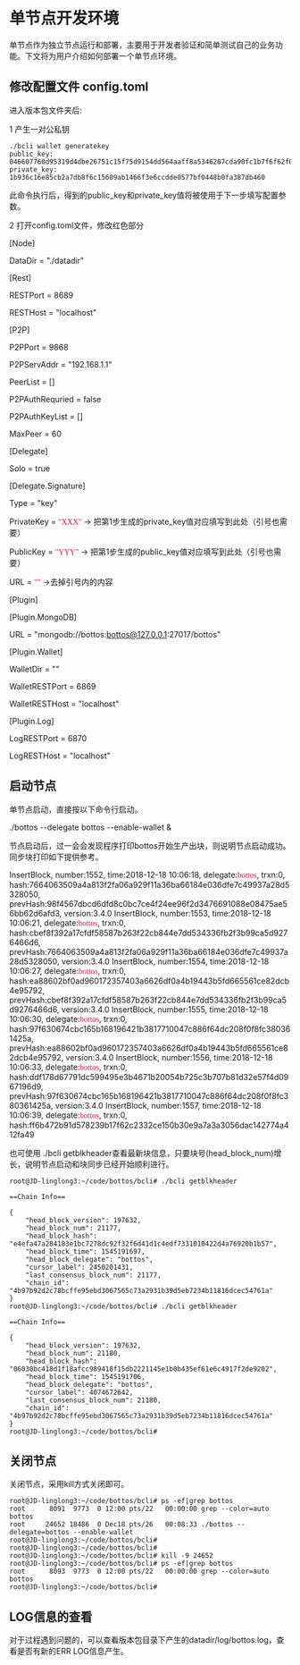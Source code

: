 # 单节点开发环境

单节点作为独立节点运行和部署，主要用于开发者验证和简单测试自己的业务功能。下文将为用户介绍如何部署一个单节点环境。

## 修改配置文件 config.toml

进入版本包文件夹后:

1  产生一对公私钥
 
```
./bcli wallet generatekey
public_key: 046607760d95319d4dbe26751c15f75d9154dd564aaff8a5346207cda90fc1b7f6f62f0f7382e964b18a1f3f3b7c6b7b212c63959d1e0ab2b51a4f122b0089e9e4
private_key: 1b936c16e85cb2a7db8f6c15609ab1466f3e6ccdde0577bf0448b0fa387db460
```

此命令执行后，得到的public_key和private_key值将被使用于下一步填写配置参数。

2 打开config.toml文件，修改红色部分

[Node]

DataDir = "./datadir"

[Rest]

RESTPort = 8689

RESTHost = "localhost"

[P2P]

P2PPort = 9868

P2PServAddr =  "192.168.1.1"

PeerList = []

P2PAuthRequried = false

P2PAuthKeyList = []

MaxPeer = 60

[Delegate]

Solo = true

[Delegate.Signature]

Type = "key"

PrivateKey = <font color=#DC143C face="黑体">"XXX"</font> -> 把第1步生成的private_key值对应填写到此处（引号也需要）

PublicKey = <font color=#DC143C face="黑体">"YYY"</font> -> 把第1步生成的public_key值对应填写到此处（引号也需要）

URL = <font color=#DC143C face="黑体">""</font> ->去掉引号内的内容

[Plugin]

[Plugin.MongoDB]

URL = "mongodb://bottos:bottos@127.0.0.1:27017/bottos"

[Plugin.Wallet]

WalletDir = ""

WalletRESTPort = 6869

WalletRESTHost = "localhost"

[Plugin.Log]

LogRESTPort = 6870

LogRESTHost = "localhost"

## 启动节点

单节点启动，直接按以下命令行启动。

./bottos --delegate bottos --enable-wallet &

节点启动后，过一会会发现程序打印bottos开始生产出块，则说明节点启动成功。同步块打印如下提供参考。

InsertBlock, number:1552, time:2018-12-18 10:06:18, delegate:<font color=#DC143C face="黑体">bottos</font>, trxn:0, hash:7664063509a4a813f2fa06a929f11a36ba66184e036dfe7c49937a28d5328050, prevHash:98f4567dbcd6dfd8c0bc7ce4f24ee96f2d3476691088e08475ae56bb62d6afd3, version:3.4.0
InsertBlock, number:1553, time:2018-12-18 10:06:21, delegate:<font color=#DC143C face="黑体">bottos</font>, trxn:0, hash:cbef8f392a17cfdf58587b263f22cb844e7dd534336fb2f3b99ca5d9276466d6, prevHash:7664063509a4a813f2fa06a929f11a36ba66184e036dfe7c49937a28d5328050, version:3.4.0
InsertBlock, number:1554, time:2018-12-18 10:06:27, delegate:<font color=#DC143C face="黑体">bottos</font>, trxn:0, hash:ea88602bf0ad960172357403a6626df0a4b19443b5fd665561ce82dcb4e95792, prevHash:cbef8f392a17cfdf58587b263f22cb844e7dd534336fb2f3b99ca5d9276466d6, version:3.4.0
InsertBlock, number:1555, time:2018-12-18 10:06:30, delegate:<font color=#DC143C face="黑体">bottos</font>, trxn:0, hash:97f630674cbc165b168196421b3817710047c886f64dc208f0f8fc380361425a, prevHash:ea88602bf0ad960172357403a6626df0a4b19443b5fd665561ce82dcb4e95792, version:3.4.0
InsertBlock, number:1556, time:2018-12-18 10:06:33, delegate:<font color=#DC143C face="黑体">bottos</font>, trxn:0, hash:ddf178d67791dc599495e3b4671b20054b725c3b707b81d32e57f4d0967196d9, prevHash:97f630674cbc165b168196421b3817710047c886f64dc208f0f8fc380361425a, version:3.4.0
InsertBlock, number:1557, time:2018-12-18 10:06:39, delegate:<font color=#DC143C face="黑体">bottos</font>, trxn:0, hash:ff6b472b91d578239b17f62c2332ce150b30e9a7a3a3056dac142774a412fa49

也可使用 ./bcli getblkheader查看最新块信息，只要块号(head_block_num)增长，说明节点启动和块同步已经开始顺利进行。
```
root@JD-linglong3:~/code/bottos/bcli# ./bcli getblkheader

==Chain Info==

{
    "head_block_version": 197632,
    "head_block_num": 21177,
    "head_block_hash": "e4efa47a284183e1bc7278dc92f32f6d41d1c4edf7331010422d4a76920b1b57",
    "head_block_time": 1545191697,
    "head_block_delegate": "bottos",
    "cursor_label": 2450201431,
    "last_consensus_block_num": 21177,
    "chain_id": "4b97b92d2c78bcffe95ebd3067565c73a2931b39d5eb7234b11816dcec54761a"
}
root@JD-linglong3:~/code/bottos/bcli# ./bcli getblkheader

==Chain Info==

{
    "head_block_version": 197632,
    "head_block_num": 21180,
    "head_block_hash": "06030bc418d1f18afcc989418f15db2221145e1b0b435ef61e6c4917f2de9202",
    "head_block_time": 1545191706,
    "head_block_delegate": "bottos",
    "cursor_label": 4074672642,
    "last_consensus_block_num": 21180,
    "chain_id": "4b97b92d2c78bcffe95ebd3067565c73a2931b39d5eb7234b11816dcec54761a"
}
root@JD-linglong3:~/code/bottos/bcli# 
```

## 关闭节点

关闭节点，采用kill方式关闭即可。

```
root@JD-linglong3:~/code/bottos/bcli# ps -ef|grep bottos
root      8091  9773  0 12:00 pts/22   00:00:00 grep --color=auto bottos
root     24652 18486  0 Dec18 pts/26   00:08:33 ./bottos --delegate=bottos --enable-wallet
root@JD-linglong3:~/code/bottos/bcli# 
root@JD-linglong3:~/code/bottos/bcli# 
root@JD-linglong3:~/code/bottos/bcli# kill -9 24652
root@JD-linglong3:~/code/bottos/bcli# ps -ef|grep bottos
root      8093  9773  0 12:00 pts/22   00:00:00 grep --color=auto bottos
root@JD-linglong3:~/code/bottos/bcli# 
```

## LOG信息的查看

对于过程遇到问题的，可以查看版本包目录下产生的datadir/log/bottos.log，查看是否有新的ERR LOG信息产生。